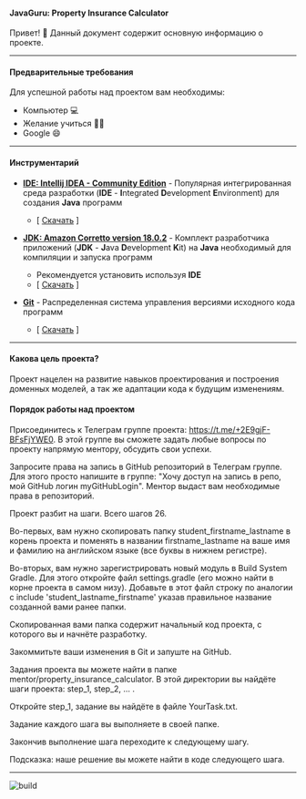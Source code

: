 #### JavaGuru: Property Insurance Calculator

Привет! 👋 Данный документ содержит основную информацию о проекте.

---

#### Предварительные требования

Для успешной работы над проектом вам необходимы:
* Компьютер 💻
* Желание учиться 👨‍🏫
* Google 😄

---

#### Инструментарий

* **[IDE: Intellij IDEA - Community Edition](https://www.jetbrains.com/idea/)** - Популярная интегрированная среда разработки (**IDE** - **I**ntegrated **D**evelopment **E**nvironment) для создания **Java** программ
    * [ [Скачать](https://www.jetbrains.com/idea/download/) ]


* **[JDK: Amazon Corretto version 18.0.2](https://adoptium.net/)** - Комплект разработчика приложений (**JDK** - **J**ava **D**evelopment **K**it) на **Java** необходимый для компиляции и запуска программ
    * Рекомендуется установить используя **IDE**
    * [ [Скачать](https://adoptium.net/) ]


* **[Git](https://git-scm.com/)** - Распределенная система управления версиями исходного кода программ
    * [ [Скачать](https://git-scm.com/download) ]

---

#### Какова цель проекта?

Проект нацелен на развитие навыков проектирования 
и построения доменных моделей, а так же адаптации
кода к будущим изменениям.

#### Порядок работы над проектом

Присоединитесь к Телеграм группе проекта:
https://t.me/+2E9gjF-BFsFjYWE0. 
В этой группе вы сможете задать любые вопросы 
по проекту напрямую ментору, обсудить свои успехи.

Запросите права на запись в GitHub репозиторий
в Телеграм группе. Для этого просто напишите в группе:
"Хочу доступ на запись в репо, мой GitHub логин myGitHubLogin".
Ментор выдаст вам необходимые права в репозиторий.

Проект разбит на шаги. Всего шагов 26.

Во-первых, вам нужно скопировать папку
student_firstname_lastname в корень проекта
и поменять в названии firstname_lastname
на ваше имя и фамилию на английском языке
(все буквы в нижнем регистре).

Во-вторых, вам нужно зарегистрировать новый
модуль в Build System Gradle. Для этого
откройте файл settings.gradle (его можно найти
в корне проекта в самом низу). Добавьте
в этот файл строку по аналогии с
include 'student_lastname_firstname'
указав правильное название созданной вами ранее
папки.

Скопированная вами папка содержит начальный код
проекта, с которого вы и начнёте разработку.

Закоммитьте ваши изменения в Git и запуште на GitHub.

Задания проекта вы можете найти в папке
mentor/property_insurance_calculator. В этой директории
вы найдёте шаги проекта: step_1, step_2, ... .

Откройте step_1, задание вы найдёте в файле YourTask.txt.

Задание каждого шага вы выполняете в своей папке.

Закончив выполнение шага переходите к следующему шагу.

Подсказка: наше решение вы можете найти в коде следующего шага.


---------------------


![build](https://github.com/javagurulv/project_property_insurance_calculator/actions/workflows/build.yaml/badge.svg)
